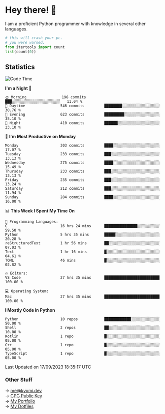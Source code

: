 # Hey there! 👋

I am a proficient Python programmer with knowledge in several other languages.

```py
# this will crash your pc.
# you were warned.
from itertools import count
list(count(0))
```

## Statistics
<!--START_SECTION:waka-->
![Code Time](http://img.shields.io/badge/Code%20Time-408%20hrs%2045%20mins-blue)

**I'm a Night 🦉** 

```text
🌞 Morning                196 commits         ███░░░░░░░░░░░░░░░░░░░░░░   11.04 % 
🌆 Daytime                546 commits         ████████░░░░░░░░░░░░░░░░░   30.76 % 
🌃 Evening                623 commits         █████████░░░░░░░░░░░░░░░░   35.10 % 
🌙 Night                  410 commits         ██████░░░░░░░░░░░░░░░░░░░   23.10 % 
```
📅 **I'm Most Productive on Monday** 

```text
Monday                   303 commits         ████░░░░░░░░░░░░░░░░░░░░░   17.07 % 
Tuesday                  233 commits         ███░░░░░░░░░░░░░░░░░░░░░░   13.13 % 
Wednesday                275 commits         ████░░░░░░░░░░░░░░░░░░░░░   15.49 % 
Thursday                 233 commits         ███░░░░░░░░░░░░░░░░░░░░░░   13.13 % 
Friday                   235 commits         ███░░░░░░░░░░░░░░░░░░░░░░   13.24 % 
Saturday                 212 commits         ███░░░░░░░░░░░░░░░░░░░░░░   11.94 % 
Sunday                   284 commits         ████░░░░░░░░░░░░░░░░░░░░░   16.00 % 
```


📊 **This Week I Spent My Time On** 

```text
💬 Programming Languages: 
C                        16 hrs 24 mins      ███████████████░░░░░░░░░░   59.50 % 
Python                   5 hrs 35 mins       █████░░░░░░░░░░░░░░░░░░░░   20.28 % 
reStructuredText         1 hr 56 mins        ██░░░░░░░░░░░░░░░░░░░░░░░   07.03 % 
Text                     1 hr 16 mins        █░░░░░░░░░░░░░░░░░░░░░░░░   04.61 % 
TOML                     46 mins             █░░░░░░░░░░░░░░░░░░░░░░░░   02.82 % 

🔥 Editors: 
VS Code                  27 hrs 35 mins      █████████████████████████   100.00 % 

💻 Operating System: 
Mac                      27 hrs 35 mins      █████████████████████████   100.00 % 
```

**I Mostly Code in Python** 

```text
Python                   10 repos            ████████████░░░░░░░░░░░░░   50.00 % 
Shell                    2 repos             ██░░░░░░░░░░░░░░░░░░░░░░░   10.00 % 
Kotlin                   1 repo              █░░░░░░░░░░░░░░░░░░░░░░░░   05.00 % 
C++                      1 repo              █░░░░░░░░░░░░░░░░░░░░░░░░   05.00 % 
TypeScript               1 repo              █░░░░░░░░░░░░░░░░░░░░░░░░   05.00 % 
```




 Last Updated on 17/09/2023 18:35:17 UTC
<!--END_SECTION:waka-->

### Other Stuff

→ [me@kyomi.dev](mailto:me@kyomi.dev)\
→ [GPG Public Key](https://github.com/bitterteriyaki.gpg)\
→ [My Portfolio](https://kyomi.dev)\
→ [My Dotfiles](https://github.com/bitterteriyaki/dotfiles)
